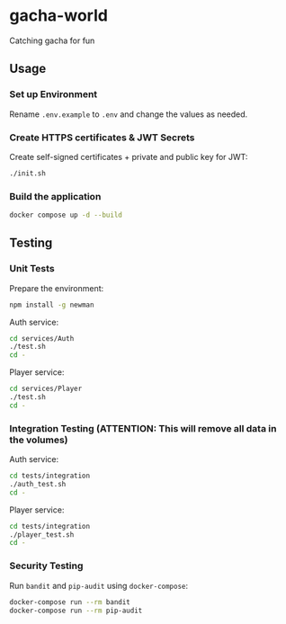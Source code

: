 # gacha-world

Catching gacha for fun

## Usage

### Set up Environment

Rename `.env.example` to `.env` and change the values as needed.

### Create HTTPS certificates & JWT Secrets

Create self-signed certificates + private and public key for JWT:

```bash
./init.sh
```

### Build the application

```bash
docker compose up -d --build
```

## Testing

### Unit Tests

Prepare the environment:

```bash
npm install -g newman
```

Auth service:

```bash
cd services/Auth
./test.sh
cd -
```

Player service:

```bash
cd services/Player
./test.sh
cd -
```

### Integration Testing (ATTENTION: This will remove all data in the volumes)

Auth service:

```bash
cd tests/integration
./auth_test.sh
cd -
```

Player service:

```bash
cd tests/integration
./player_test.sh
cd -
```

### Security Testing

Run `bandit` and `pip-audit` using `docker-compose`:

```bash
docker-compose run --rm bandit
docker-compose run --rm pip-audit
```

